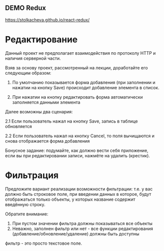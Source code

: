 ## DEMO Redux
https://stolkacheva.github.io/react-redux/

Редактирование
===

Данный проект не предполагает взаимодействия по протоколу HTTP и наличия серверной части.

Взяв за основу проект, рассмотренный на лекции, доработайте его следующим образом:

1. По умолчанию показывается форма добавления (при заполнении и нажатии на кнопку Save) происходит добавление элемента в список.

2. При нажатии на кнопку редактировать форма автоматически заполняется данными элемента


Далее возможны два сценария:

2.1 Если пользователь нажал на кнопку Save, запись в таблице обновляется

2.2 Если пользователь нажал на кнопку Cancel, то поля вычищаются и снова отображается форма добавления

Бонусное задание: подумайте, как должно вести себя приложение, если вы при редактировании записи, нажмёте на удалить (крестик).


Фильтрация
===

Предложите вариант реализации возможности фильтрации: т.е. у вас должно быть строковое поле, при введении данных в которое, будут отображаться только объекты, у которых название содержит введённую строку.

Обратите внимание:
1. При пустом значении фильтра должны показываться все объекты
1. Неважно, заполнен фильтр или нет - все функции редактирования (добавление/обновление/удаление) должны быть доступны

фильтр - это просто текстовое поле.
